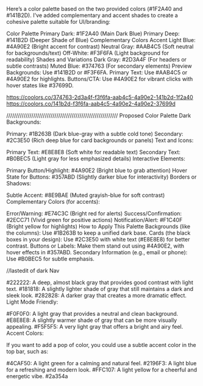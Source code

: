 Here’s a color palette based on the two provided colors (#1F2A40 and #141B2D). I've added complementary and accent shades to create a cohesive palette suitable for UI/branding:

Color Palette
Primary Dark: #1F2A40 (Main Dark Blue)
Primary Deep: #141B2D (Deeper Shade of Blue)
Complementary Colors
Accent Light Blue: #4A90E2 (Bright accent for contrast)
Neutral Gray: #AAB4C5 (Soft neutral for backgrounds/text)
Off-White: #F3F6FA (Light background for readability)
Shades and Variations
Dark Gray: #2D3A4F (For headers or subtle contrasts)
Muted Blue: #374763 (For secondary elements)
Preview
Backgrounds: Use #141B2D or #F3F6FA.
Primary Text: Use #AAB4C5 or #4A90E2 for highlights.
Buttons/CTA: Use #4A90E2 for vibrant clicks with hover states like #37699D.


https://coolors.co/374763-2d3a4f-f3f6fa-aab4c5-4a90e2-141b2d-1f2a40
https://coolors.co/141b2d-f3f6fa-aab4c5-4a90e2-4a90e2-37699d


//////////////////////////////////////////////////////////
Proposed Color Palette
Dark Backgrounds:

Primary: #1B263B (Dark blue-gray with a subtle cold tone)
Secondary: #2C3E50 (Rich deep blue for card backgrounds or panels)
Text and Icons:

Primary Text: #E8E8E8 (Soft white for readable text)
Secondary Text: #B0BEC5 (Light gray for less emphasized details)
Interactive Elements:

Primary Button/Highlight: #4A90E2 (Bright blue to grab attention)
Hover State for Buttons: #357ABD (Slightly darker blue for interactivity)
Borders or Shadows:

Subtle Accent: #8E9BAE (Muted grayish-blue for soft contrast)
Complementary Colors (for accents):

Error/Warning: #E74C3C (Bright red for alerts)
Success/Confirmation: #2ECC71 (Vivid green for positive actions)
Notification/Alert: #F1C40F (Bright yellow for highlights)
How to Apply This Palette
Backgrounds (like the columns): Use #1B263B to keep a unified dark base.
Cards (the black boxes in your design): Use #2C3E50 with white text (#E8E8E8) for better contrast.
Buttons or Labels: Make them stand out using #4A90E2, with hover effects in #357ABD.
Secondary Information (e.g., email or phone): Use #B0BEC5 for subtle emphasis.

//lastedit of dark Nav

#222222: A deep, almost black gray that provides good contrast with light text.
#181818: A slightly lighter shade of gray that still maintains a dark and sleek look.
#282828: A darker gray that creates a more dramatic effect.
Light Mode Friendly:

#F0F0F0: A light gray that provides a neutral and clean background.
#E8E8E8: A slightly warmer shade of gray that can be more visually appealing.
#F5F5F5: A very light gray that offers a bright and airy feel.
Accent Colors:

If you want to add a pop of color, you could use a subtle accent color in the top bar, such as:

#4CAF50: A light green for a calming and natural feel.
#2196F3: A light blue for a refreshing and modern look.
#FFC107: A light yellow for a cheerful and energetic vibe.
#2a354a
